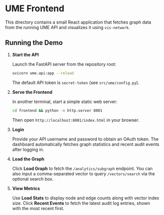 # UME Frontend

This directory contains a small React application that fetches graph data from
the running UME API and visualizes it using `vis-network`.

## Running the Demo

1. **Start the API**

   Launch the FastAPI server from the repository root:

   ```bash
   uvicorn ume.api:app --reload
   ```

   The default API token is `secret-token` (see `src/ume/config.py`).

2. **Serve the Frontend**

   In another terminal, start a simple static web server:

   ```bash
   cd frontend && python -m http.server 8001
   ```

   Then open `http://localhost:8001/index.html` in your browser.

3. **Login**

   Provide your API username and password to obtain an OAuth token. The
   dashboard automatically fetches graph statistics and recent audit events
   after logging in.

4. **Load the Graph**

   Click **Load Graph** to fetch the `/analytics/subgraph` endpoint. You can also
   input a comma-separated vector to query `/vectors/search` via the optional
   search box.

5. **View Metrics**

   Use **Load Stats** to display node and edge counts along with vector index
   size. Click **Recent Events** to fetch the latest audit log entries, shown
   with the most recent first.

